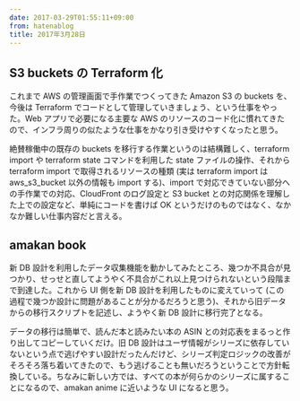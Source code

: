 ```yaml
---
date: 2017-03-29T01:55:11+09:00
from: hatenablog
title: 2017年3月28日
---
```

## S3 buckets の Terraform 化

これまで AWS の管理画面で手作業でつくってきた Amazon S3 の buckets を、今後は Terraform でコードとして管理していきましょう、という仕事をやった。Web アプリで必要になる主要な AWS のリソースのコード化に慣れてきたので、インフラ周りの似たような仕事をかなり引き受けやすくなったと思う。

絶賛稼働中の既存の buckets を移行する作業というのは結構難しく、terraform import や terraform state コマンドを利用した state ファイルの操作、それから terraform import で取得されるリソースの種類 (実は terraform import は aws\_s3\_bucket 以外の情報も import する)、import で対応できていない部分への手作業での対応、CloudFront のログ設定と S3 bucket との対応関係を理解した上での設定など、単純にコードを書けば OK というだけのものではなく、なかなか難しい仕事内容だと言える。

## amakan book

新 DB 設計を利用したデータ収集機能を動かしてみたところ、幾つか不具合が見つかり、せっせと直してようやく不具合がこれ以上見つけられないという段階まで到達した。これから UI 側を新 DB 設計を利用したものに変えていって (この過程で幾つか設計に問題があることが分かるだろうと思う)、それから旧データからの移行スクリプトを記述し、ようやく新 DB 設計に移行完了となる。

データの移行は簡単で、読んだ本と読みたい本の ASIN との対応表をまるっと作り出してコピーしていくだけ。旧 DB 設計はユーザ情報がシリーズに依存していないという点で逃げやすい設計だったんだけど、シリーズ判定ロジックの改善がそろそろ落ち着いてきたので、もう逃げることも無いだろうということで方針転換している。ちなみに新しい方では、すべての本が何らかのシリーズに属することになるので、amakan anime に近いような UI になると思う。

